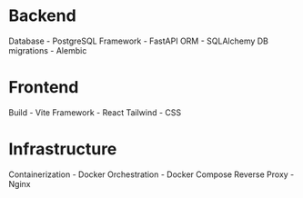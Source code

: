 # Backend
Database - PostgreSQL
Framework - FastAPI
ORM - SQLAlchemy
DB migrations - Alembic
# Frontend
Build - Vite
Framework - React
Tailwind - CSS
# Infrastructure
Containerization - Docker
Orchestration - Docker Compose
Reverse Proxy - Nginx
